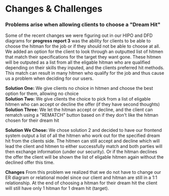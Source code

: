 # Changes & Challenges

### Problems arise when allowing clients to choose a "Dream Hit"
Some of the recent changes we were figuring out in our HIPO and DFD diagrams for **progress report 3** was the ability for clients to be able to choose the hitman for the job or if they should not be able to choose at all. 
We added an option for the client to look through an outputted list of hitmen that match their specifications for the target they want gone. These hitmen will be outputed as a list from all the eligable hitman 
who are qualified depending on their skills they inputed, and the clients preferred hit methods. This match can result in many hitmen who qualify for the job and thus cause us a problem when deciding for our users.

**Solution One:** We give clients no choice in hitmen and choose the best option for them, allowing no choice </br>
**Solution Two:** We give clients the choice to pick from a list of eligable hitmen who can accept or decline the offer (if they have second thoughts)</br>
**Solution Three:** We let the hitman accept or decline, and the client can rematch using a "REMATCH" button based on if they don't like the hitman chosen for their dream hit</br>

**Solution We Chose:** We chose solution 2 and decided to have our frontend system output a list of all the hitmen who work out for the specified dream hit from the clients side. The hitmen can still accept and decline
which will lead the client and hitmen to either successfully match and both parties will then exchange information (under our security). Or if the hitman declines the offer the client will be shown the list of eligable 
hitmen again without the declined offer this time. 

**Changes**
From this problem we realized that we do not have to change our ER diagram or relational model since our client and hitman are still in a 1:1 relationship. At the end of choosing a hitman for their dream hit the client 
will still have only 1 hitman for 1 dream hit (target).
